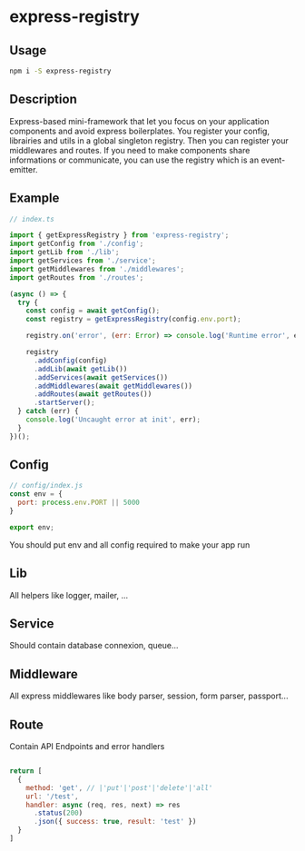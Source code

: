 # express-registry

## Usage

```bash
npm i -S express-registry
```

## Description

Express-based mini-framework that let you focus on your application components
and avoid express boilerplates.
You register your config, librairies and utils in a global singleton registry.
Then you can register your middlewares and routes.
If you need to make components share informations or communicate, you can use
the registry which is an event-emitter.

## Example

```javascript
// index.ts

import { getExpressRegistry } from 'express-registry';
import getConfig from './config';
import getLib from './lib';
import getServices from './service';
import getMiddlewares from './middlewares';
import getRoutes from './routes';

(async () => {
  try {
    const config = await getConfig();
    const registry = getExpressRegistry(config.env.port);

    registry.on('error', (err: Error) => console.log('Runtime error', err));

    registry
      .addConfig(config)
      .addLib(await getLib())
      .addServices(await getServices())
      .addMiddlewares(await getMiddlewares())
      .addRoutes(await getRoutes())
      .startServer();
  } catch (err) {
    console.log('Uncaught error at init', err);
  }
})();
```

## Config

```javascript
// config/index.js
const env = {
  port: process.env.PORT || 5000
}

export env;
```

You should put env and all config required to make your app run

## Lib

All helpers like logger, mailer, ...

## Service

Should contain database connexion, queue...

## Middleware

All express middlewares like body parser, session, form parser, passport...

## Route

Contain API Endpoints and error handlers

```javascript

return [
  {
    method: 'get', // |'put'|'post'|'delete'|'all'
    url: '/test',
    handler: async (req, res, next) => res
      .status(200)
      .json({ success: true, result: 'test' })
  }
]

```
